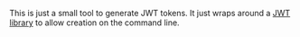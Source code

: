 This is just a small tool to generate JWT tokens.  It just wraps around a [JWT library](https://github.com/lcobucci/jwt/) to allow creation on the command line.
